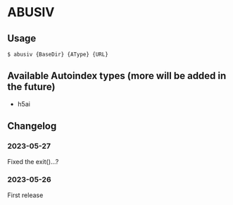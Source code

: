 # ABUSIV

## Usage

```$ abusiv {BaseDir} {AType} {URL}```

## Available Autoindex types (more will be added in the future)

- h5ai

## Changelog

### 2023-05-27

Fixed the exit()...?

### 2023-05-26

First release
